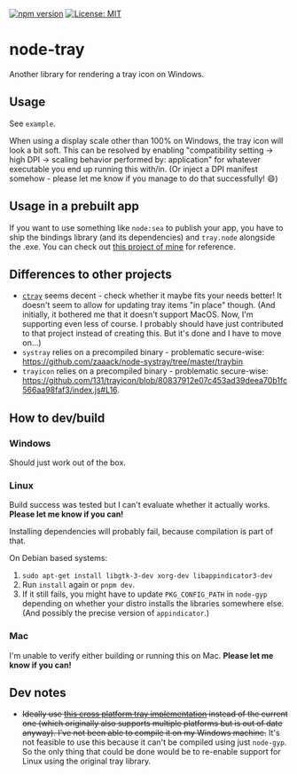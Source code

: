 [![npm version](https://img.shields.io/npm/v/node-tray.svg)](https://www.npmjs.com/package/node-tray)
[![License: MIT](https://img.shields.io/badge/License-MIT-yellow.svg)](https://opensource.org/licenses/MIT)

# node-tray

Another library for rendering a tray icon on Windows.

## Usage

See `example`.

When using a display scale other than 100% on Windows, the tray icon will look a bit soft. This can be resolved by enabling "compatibility setting -> high DPI -> scaling behavior performed by: application" for whatever executable you end up running this with/in. (Or inject a DPI manifest somehow - please let me know if you manage to do that successfully! 😄)

## Usage in a prebuilt app

If you want to use something like `node:sea` to publish your app, you have to ship the bindings library (and its dependencies) and `tray.node` alongside the .exe. You can check out [this project of mine](https://github.com/s-h-a-d-o-w/s3-smart-sync) for reference.

## Differences to other projects

- [`ctray`](https://github.com/diogoalmiro/ctray) seems decent - check whether it maybe fits your needs better! It doesn't seem to allow for updating tray items "in place" though. (And initially, it bothered me that it doesn't support MacOS. Now, I'm supporting even less of course. I probably should have just contributed to that project instead of creating this. But it's done and I have to move on...)
- `systray` relies on a precompiled binary - problematic secure-wise: https://github.com/zaaack/node-systray/tree/master/traybin
- `trayicon` relies on a precompiled binary - problematic secure-wise: https://github.com/131/trayicon/blob/80837912e07c453ad39deea70b1fc566aa98faf3/index.js#L16.

## How to dev/build

### Windows

Should just work out of the box.

### Linux

Build success was tested but I can't evaluate whether it actually works. **Please let me know if you can!**

Installing dependencies will probably fail, because compilation is part of that.

On Debian based systems:
1. `sudo apt-get install libgtk-3-dev xorg-dev libappindicator3-dev`
2. Run `install` again or `pnpm dev`.
3. If it still fails, you might have to update `PKG_CONFIG_PATH` in `node-gyp` depending on whether your distro installs the libraries somewhere else. (And possibly the precise version of `appindicator`.)

### Mac

I'm unable to verify either building or running this on Mac. **Please let me know if you can!**

## Dev notes

- ~~Ideally use [this cross platform tray implementation](https://github.com/dmikushin/tray) instead of the current one (which originally also supports multiple platforms but is out of date anyway). I've not been able to compile it on my Windows machine.~~ It's not feasible to use this because it can't be compiled using just `node-gyp`. So the only thing that could be done would be to re-enable support for Linux using the original tray library.
